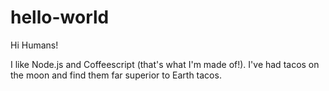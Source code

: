 # hello-world

Hi Humans!

I like Node.js and Coffeescript (that's what I'm made of!).
I've had tacos on the moon and find them far superior to Earth tacos.
